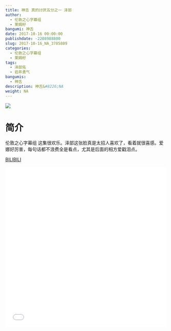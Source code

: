 ```yaml
---
title: 神舌 真的讨厌五分之一 泽部
author: 
  - 伦敦之心字幕组
  - 莱姆籽
bangumi: 神舌
date: 2017-10-16 00:00:00
publishdate: -2208988800
slug: 2017-10-16_NA_3785809
categories: 
  - 伦敦之心字幕组
  - 莱姆籽
tags: 
  - 泽部佑
  - 岩井勇气
bangumis: 
  - 神舌
description: 神舌&#8226;NA
weight: NA
---
```


![](https://i.imgur.com/fj9SbXX.jpg)

# 简介  
伦敦之心字幕组 这集很欢乐。泽部这张脸真是太招人喜欢了，看着就很喜感。爱娜好厉害，每句话都不浪费全是看点，尤其是后面的相方爱戳泪点。

  [BILIBILI](https://www.bilibili.com/video/av3785809/)


  <iframe src="//www.bilibili.com/html/html5player.html?cid=6075591&aid=3785809" width="100%" height="500" frameborder="0" allowfullscreen="allowfullscreen"></iframe>
